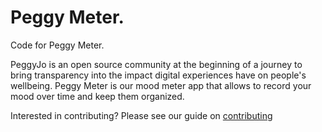 # Peggy Meter.

Code for Peggy Meter.

PeggyJo is an open source community at the beginning of a journey to bring transparency into the impact digital experiences have on people's wellbeing.
Peggy Meter is our mood meter app that allows to record your mood over time and keep them organized.

Interested in contributing? Please see our guide on [contributing](https://github.com/rustema/peggy-meter/blob/master/CONTRIBUTING.md)
